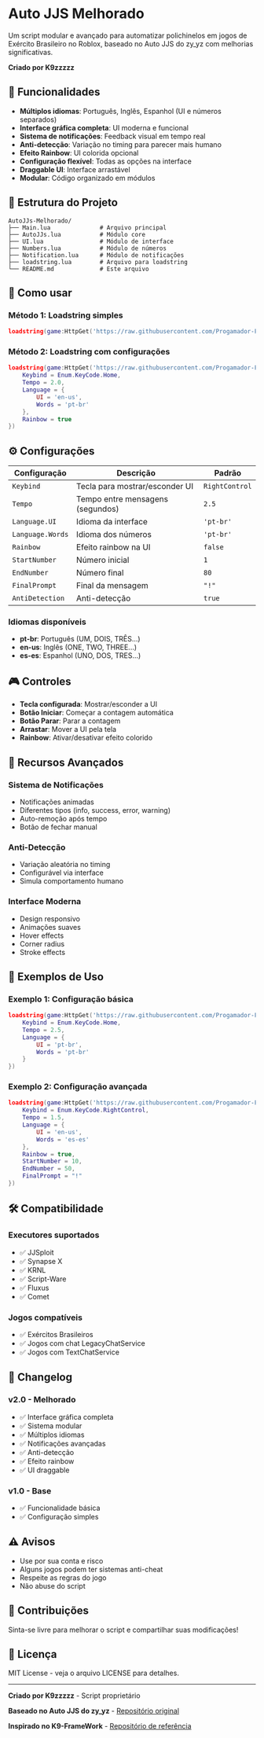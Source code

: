# Auto JJS Melhorado

Um script modular e avançado para automatizar polichinelos em jogos de Exército Brasileiro no Roblox, baseado no Auto JJS do zy_yz com melhorias significativas.

**Criado por K9zzzzz**

## 🚀 Funcionalidades

- **Múltiplos idiomas**: Português, Inglês, Espanhol (UI e números separados)
- **Interface gráfica completa**: UI moderna e funcional
- **Sistema de notificações**: Feedback visual em tempo real
- **Anti-detecção**: Variação no timing para parecer mais humano
- **Efeito Rainbow**: UI colorida opcional
- **Configuração flexível**: Todas as opções na interface
- **Draggable UI**: Interface arrastável
- **Modular**: Código organizado em módulos

## 📁 Estrutura do Projeto

```
AutoJJs-Melhorado/
├── Main.lua              # Arquivo principal
├── AutoJJs.lua           # Módulo core
├── UI.lua                # Módulo de interface
├── Numbers.lua           # Módulo de números
├── Notification.lua      # Módulo de notificações
├── loadstring.lua        # Arquivo para loadstring
└── README.md             # Este arquivo
```

## 🎯 Como usar

### Método 1: Loadstring simples
```lua
loadstring(game:HttpGet('https://raw.githubusercontent.com/Progamador-Fred/K9-FrameWork/main/Main.lua'))()
```

### Método 2: Loadstring com configurações
```lua
loadstring(game:HttpGet('https://raw.githubusercontent.com/Progamador-Fred/K9-FrameWork/main/loadstring.lua'))()({
    Keybind = Enum.KeyCode.Home,
    Tempo = 2.0,
    Language = {
        UI = 'en-us',
        Words = 'pt-br'
    },
    Rainbow = true
})
```

## ⚙️ Configurações

| Configuração | Descrição | Padrão |
|--------------|-----------|--------|
| `Keybind` | Tecla para mostrar/esconder UI | `RightControl` |
| `Tempo` | Tempo entre mensagens (segundos) | `2.5` |
| `Language.UI` | Idioma da interface | `'pt-br'` |
| `Language.Words` | Idioma dos números | `'pt-br'` |
| `Rainbow` | Efeito rainbow na UI | `false` |
| `StartNumber` | Número inicial | `1` |
| `EndNumber` | Número final | `80` |
| `FinalPrompt` | Final da mensagem | `"!"` |
| `AntiDetection` | Anti-detecção | `true` |

### Idiomas disponíveis
- **pt-br**: Português (UM, DOIS, TRÊS...)
- **en-us**: Inglês (ONE, TWO, THREE...)
- **es-es**: Espanhol (UNO, DOS, TRES...)

## 🎮 Controles

- **Tecla configurada**: Mostrar/esconder a UI
- **Botão Iniciar**: Começar a contagem automática
- **Botão Parar**: Parar a contagem
- **Arrastar**: Mover a UI pela tela
- **Rainbow**: Ativar/desativar efeito colorido

## 🔧 Recursos Avançados

### Sistema de Notificações
- Notificações animadas
- Diferentes tipos (info, success, error, warning)
- Auto-remoção após tempo
- Botão de fechar manual

### Anti-Detecção
- Variação aleatória no timing
- Configurável via interface
- Simula comportamento humano

### Interface Moderna
- Design responsivo
- Animações suaves
- Hover effects
- Corner radius
- Stroke effects

## 📝 Exemplos de Uso

### Exemplo 1: Configuração básica
```lua
loadstring(game:HttpGet('https://raw.githubusercontent.com/Progamador-Fred/K9-FrameWork/main/loadstring.lua'))()({
    Keybind = Enum.KeyCode.Home,
    Tempo = 2.5,
    Language = {
        UI = 'pt-br',
        Words = 'pt-br'
    }
})
```

### Exemplo 2: Configuração avançada
```lua
loadstring(game:HttpGet('https://raw.githubusercontent.com/Progamador-Fred/K9-FrameWork/main/loadstring.lua'))()({
    Keybind = Enum.KeyCode.RightControl,
    Tempo = 1.5,
    Language = {
        UI = 'en-us',
        Words = 'es-es'
    },
    Rainbow = true,
    StartNumber = 10,
    EndNumber = 50,
    FinalPrompt = "!"
})
```

## 🛠️ Compatibilidade

### Executores suportados
- ✅ JJSploit
- ✅ Synapse X
- ✅ KRNL
- ✅ Script-Ware
- ✅ Fluxus
- ✅ Comet

### Jogos compatíveis
- ✅ Exércitos Brasileiros
- ✅ Jogos com chat LegacyChatService
- ✅ Jogos com TextChatService

## 🔄 Changelog

### v2.0 - Melhorado
- ✅ Interface gráfica completa
- ✅ Sistema modular
- ✅ Múltiplos idiomas
- ✅ Notificações avançadas
- ✅ Anti-detecção
- ✅ Efeito rainbow
- ✅ UI draggable

### v1.0 - Base
- ✅ Funcionalidade básica
- ✅ Configuração simples

## ⚠️ Avisos

- Use por sua conta e risco
- Alguns jogos podem ter sistemas anti-cheat
- Respeite as regras do jogo
- Não abuse do script

## 🤝 Contribuições

Sinta-se livre para melhorar o script e compartilhar suas modificações!

## 📄 Licença

MIT License - veja o arquivo LICENSE para detalhes.

---

**Criado por K9zzzzz** - Script proprietário

**Baseado no Auto JJS do zy_yz** - [Repositório original](https://github.com/Zv-yz/AutoJJs)

**Inspirado no K9-FrameWork** - [Repositório de referência](https://github.com/Progamador-Fred/K9-FrameWork) 